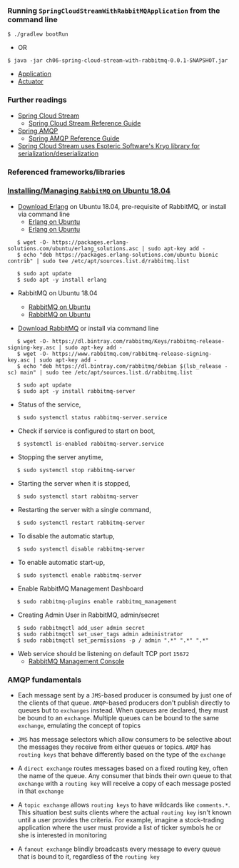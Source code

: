 ### Running `SpringCloudStreamWithRabbitMQApplication` from the command line
```
$ ./gradlew bootRun
```
 - OR
```
$ java -jar ch06-spring-cloud-stream-with-rabbitmq-0.0.1-SNAPSHOT.jar
```

 - [Application](http://localhost:9006)
 - [Actuator](http://localhost:9006/actuator)

### Further readings

 - [Spring Cloud Stream](https://spring.io/projects/spring-cloud-stream)
   - [Spring Cloud Stream Reference Guide](https://docs.spring.io/spring-cloud-stream/docs/Elmhurst.SR3/reference/htmlsingle/)
 - [Spring AMQP](https://spring.io/projects/spring-amqp)
   - [Spring AMQP Reference Guide](https://docs.spring.io/spring-amqp/docs/2.1.7.RELEASE/reference/html/)
 - [Spring Cloud Stream uses Esoteric Software's Kryo library for serialization/deserialization](https://github.com/EsotericSoftware/kryo)

### Referenced frameworks/libraries


### [Installing/Managing `RabbitMQ` on Ubuntu 18.04](https://www.rabbitmq.com/)

 - [Download Erlang](https://www.erlang.org/downloads) on Ubuntu 18.04, pre-requisite of RabbitMQ,
   or install via command line
   - [Erlang on Ubuntu](https://computingforgeeks.com/how-to-install-latest-erlang-on-ubuntu-18-04-lts/)
   - [Erlang on Ubuntu](https://tecadmin.net/install-erlang-on-ubuntu/)
```
   $ wget -O- https://packages.erlang-solutions.com/ubuntu/erlang_solutions.asc | sudo apt-key add -
   $ echo "deb https://packages.erlang-solutions.com/ubuntu bionic contrib" | sudo tee /etc/apt/sources.list.d/rabbitmq.list

   $ sudo apt update
   $ sudo apt -y install erlang
```

 - RabbitMQ on Ubuntu 18.04
   - [RabbitMQ on Ubuntu](https://computingforgeeks.com/how-to-install-latest-rabbitmq-server-on-ubuntu-18-04-lts/)
   - [RabbitMQ on Ubuntu](https://tecadmin.net/install-rabbitmq-server-on-ubuntu/)

 - [Download RabbitMQ](https://www.rabbitmq.com/download.html) or install via command line
```
   $ wget -O- https://dl.bintray.com/rabbitmq/Keys/rabbitmq-release-signing-key.asc | sudo apt-key add -
   $ wget -O- https://www.rabbitmq.com/rabbitmq-release-signing-key.asc | sudo apt-key add -
   $ echo "deb https://dl.bintray.com/rabbitmq/debian $(lsb_release -sc) main" | sudo tee /etc/apt/sources.list.d/rabbitmq.list

   $ sudo apt update
   $ sudo apt -y install rabbitmq-server
```

 - Status of the service,
```
   $ sudo systemctl status rabbitmq-server.service
```

 - Check if service is configured to start on boot,
```
   $ systemctl is-enabled rabbitmq-server.service 
```

 - Stopping the server anytime,
```
   $ sudo systemctl stop rabbitmq-server
```

 - Starting the server when it is stopped,
```
   $ sudo systemctl start rabbitmq-server
```

 - Restarting the server with a single command,
```
   $ sudo systemctl restart rabbitmq-server
```

 - To disable the automatic startup,
```
   $ sudo systemctl disable rabbitmq-server
```

 - To enable automatic start-up,
```
   $ sudo systemctl enable rabbitmq-server
```

 - Enable RabbitMQ Management Dashboard
```
   $ sudo rabbitmq-plugins enable rabbitmq_management
```

 - Creating Admin User in RabbitMQ, admin/secret
```
   $ sudo rabbitmqctl add_user admin secret 
   $ sudo rabbitmqctl set_user_tags admin administrator
   $ sudo rabbitmqctl set_permissions -p / admin ".*" ".*" ".*"
```

 - Web service should be listening on default TCP port `15672`
   - [RabbitMQ Management Console](http://localhost:15672)

### AMQP fundamentals

 - Each message sent by a `JMS`-based producer is consumed by just one of the clients of that queue.
   `AMQP`-based producers don't publish directly to queues but to `exchanges` instead. When queues are
   declared, they must be bound to an `exchange`. Multiple queues can be bound to the same `exchange`,
   emulating the concept of topics 

 - `JMS` has message selectors which allow consumers to be selective about the messages they receive from
   either queues or topics. `AMQP` has `routing keys` that behave differently based on the type of the
   `exchange`

 - A `direct exchange` routes messages based on a fixed routing key, often the name of the queue.
   Any consumer that binds their own queue to that `exchange` with a `routing key` will receive a copy
   of each message posted in that `exchange`
   
 - A `topic exchange` allows `routing keys` to have wildcards like `comments.*`. This situation best
   suits clients where the actual `routing key` isn't known until a user provides the criteria.
   For example, imagine a stock-trading application where the user must provide a list of ticker
   symbols he or she is interested in monitoring
   
 - A `fanout exchange` blindly broadcasts every message to every queue that is bound to it, regardless of
   the `routing key`
















